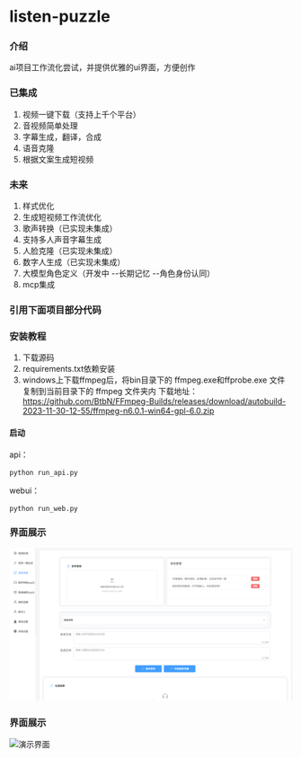 # listen-puzzle

### 介绍

ai项目工作流化尝试，并提供优雅的ui界面，方便创作

### 已集成

1. 视频一键下载（支持上千个平台）
2. 音视频简单处理
3. 字幕生成，翻译，合成
4. 语音克隆
5. 根据文案生成短视频

### 未来

1. 样式优化
2. 生成短视频工作流优化
3. 歌声转换（已实现未集成）
4. 支持多人声音字幕生成
5. 人脸克隆（已实现未集成）
6. 数字人生成（已实现未集成）
7. 大模型角色定义（开发中  --长期记忆 --角色身份认同）
8. mcp集成
### 引用下面项目部分代码

### 安装教程

1. 下载源码
2. requirements.txt依赖安装
3. windows上下载ffmpeg后，将bin目录下的 ffmpeg.exe和ffprobe.exe 文件复制到当前目录下的 ffmpeg 文件夹内
   下载地址：https://github.com/BtbN/FFmpeg-Builds/releases/download/autobuild-2023-11-30-12-55/ffmpeg-n6.0.1-win64-gpl-6.0.zip

#### 启动

api：

```
python run_api.py
```

webui：

```
python run_web.py
```
### 界面展示
![演示界面](static/interface.png)
### 界面展示
![演示界面](static/1747761297183.png)